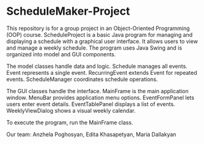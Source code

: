 # ScheduleMaker-Project
This repository is for a group project in an Object-Oriented Programming (OOP) course. 
ScheduleProject is a basic Java program for managing and displaying a schedule with a graphical user interface.
It allows users to view and manage a weekly schedule.
The program uses Java Swing and is organized into model and GUI components.

The model classes handle data and logic.
Schedule manages all events.
Event represents a single event.
RecurringEvent extends Event for repeated events.
ScheduleManager coordinates schedule operations.

The GUI classes handle the interface.
MainFrame is the main application window.
MenuBar provides application menu options.
EventFormPanel lets users enter event details.
EventTablePanel displays a list of events.
WeeklyViewDialog shows a visual weekly calendar.

To execute the program, run the MainFrame class.


Our team: Anzhela Poghosyan, Edita Khasapetyan, Maria Dallakyan


